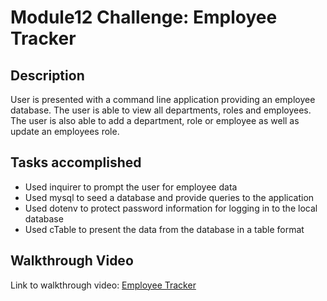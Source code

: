 # Module12 Challenge: Employee Tracker

## Description

User is presented with a command line application providing an employee database. The user is able to view all departments, roles and employees. The user is also able to add a department, role or employee as well as update an employees role.

## Tasks accomplished

<ul>
    <li>Used inquirer to prompt the user for employee data</li>
    <li>Used mysql to seed a database and provide queries to the application</li>
    <li>Used dotenv to protect password information for logging in to the local database</li>
    <li>Used cTable to present the data from the database in a table format</li>
</ul>

## Walkthrough Video

Link to walkthrough video: [Employee Tracker](./video/employeeTracker.webm)
